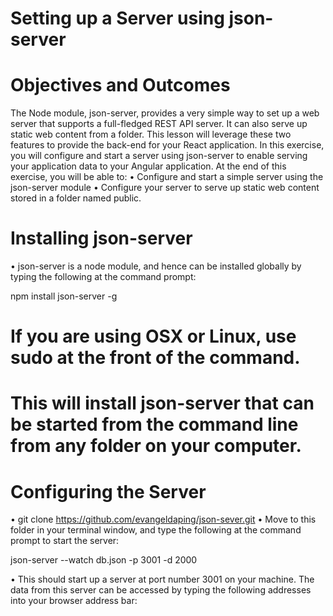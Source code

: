 # Setting up a Server using json-server

# Objectives and Outcomes
The Node module, json-server, provides a very simple way to set up a web server that supports a full-fledged REST API server. It can also serve up static web content from a folder. This lesson will leverage these two features to provide the back-end for your React application. In this exercise, you will configure and start a server using json-server to enable serving your application data to your Angular application. At the end of this exercise, you will be able to:
•	Configure and start a simple server using the json-server module
•	Configure your server to serve up static web content stored in a folder named public.

# Installing json-server
•	json-server is a node module, and hence can be installed globally by typing the following at the command prompt:
  
  npm install json-server -g
  
# If you are using OSX or Linux, use sudo at the front of the command. 
# This will install json-server that can be started from the command line from any folder on your computer.

# Configuring the Server
•	git clone https://github.com/evangeldaping/json-sever.git
•	Move to this folder in your terminal window, and type the following at the command prompt to start the server:

  json-server --watch db.json -p 3001 -d 2000
  
  •	This should start up a server at port number 3001 on your machine. 
  The data from this server can be accessed by typing the following addresses into your browser address bar:
